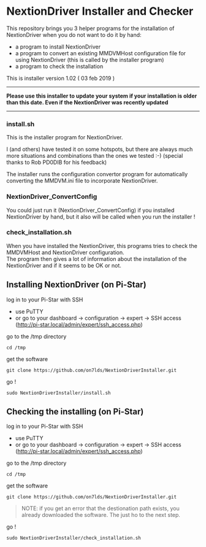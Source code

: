 NextionDriver Installer and Checker
===================================
This repository brings you 3 helper programs for the installation of
NextionDriver when you do not want to do it by hand:

 * a program to install NextionDriver
 * a program to convert an existing MMDVMHost configuration file for
   using NextionDriver (this is called by the installer program)
 * a program to check the installation

This is installer version 1.02 ( 03 feb 2019 )

-----
__Please use this installer to update your system if your installation is
older than this date. Even if the NextionDriver was recently updated__

-----


### install.sh

This is the installer program for NextionDriver.

I (and others) have tested it on some hotspots, but there are always
much more situations and combinations than the ones we tested :-)
(special thanks to Rob PD0DIB for his feedback)

The installer runs the configuration convertor program for automatically
converting the MMDVM.ini file to incorporate NextionDriver.


### NextionDriver_ConvertConfig

You could just run it (NextionDriver_ConvertConfig) if you installed
NextionDriver by hand, but it also will be called when you run the
installer !

### check_installation.sh

When you have installed the NextionDriver, this programs tries to check
the  MMDVMHost and NextionDriver configuration.  
The program then gives a lot of information about the installation
of the NextionDriver and if it seems to be OK or not.




## Installing NextionDriver (on Pi-Star)

log in to your Pi-Star with SSH

* use PuTTY
* or go to your dashboard -> configuration -> expert -> SSH access
  (http://pi-star.local/admin/expert/ssh_access.php)

go to the /tmp directory
```
cd /tmp
```

get the software
```
git clone https://github.com/on7lds/NextionDriverInstaller.git
```

go !
```
sudo NextionDriverInstaller/install.sh
```


## Checking the installing (on Pi-Star)

log in to your Pi-Star with SSH

* use PuTTY
* or go to your dashboard -> configuration -> expert -> SSH access (http://pi-star.local/admin/expert/ssh_access.php)

go to the /tmp directory
```
cd /tmp
```

get the software
```
git clone https://github.com/on7lds/NextionDriverInstaller.git
```
>NOTE: if you get an error that the destionation path exists,
>you already downloaded the software. The just ho to the next step.

go !
```
sudo NextionDriverInstaller/check_installation.sh
```
